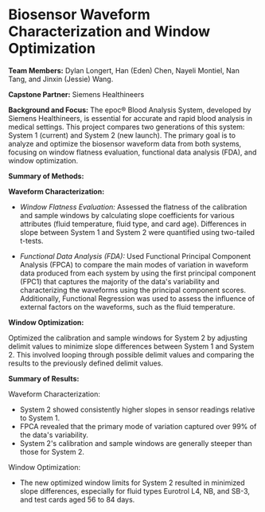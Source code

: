 # Biosensor Waveform Characterization and Window Optimization

**Team Members:** Dylan Longert, Han (Eden) Chen, Nayeli Montiel, Nan Tang, and Jinxin (Jessie) Wang.

**Capstone Partner:** Siemens Healthineers

**Background and Focus:** The epoc® Blood Analysis System, developed by Siemens Healthineers, is essential for accurate and rapid blood analysis in medical settings. This project compares two generations of this system: System 1 (current) and System 2 (new launch). The primary goal is to analyze and optimize the biosensor waveform data from both systems, focusing on window flatness evaluation, functional data analysis (FDA), and window optimization.

**Summary of Methods:**

**Waveform Characterization:**
   
- *Window Flatness Evaluation:* Assessed the flatness of the calibration and sample windows by calculating slope coefficients for various attributes (fluid temperature, fluid type, and card age). Differences in slope between System 1 and System 2 were quantified using two-tailed t-tests.
  
- *Functional Data Analysis (FDA):* Used Functional Principal Component Analysis (FPCA) to compare the main modes of variation in waveform data produced from each system by using the first principal component (FPC1) that captures the majority of the data's variability and characterizing the waveforms using the principal component scores. Additionally, Functional Regression was used to assess the influence of external factors on the waveforms, such as the fluid temperature.

**Window Optimization:**
   
Optimized the calibration and sample windows for System 2 by adjusting delimit values to minimize slope differences between System 1 and System 2. This involved looping through possible delimit values and comparing the results to the previously defined delimit values.

**Summary of Results:**

Waveform Characterization:  
- System 2 showed consistently higher slopes in sensor readings relative to System 1.
- FPCA revealed that the primary mode of variation captured over 99% of the data's variability.
- System 2's calibration and sample windows are generally steeper than those for System 2.
  
Window Optimization:
- The new optimized window limits for System 2 resulted in minimized slope differences, especially for fluid types Eurotrol L4, NB, and SB-3, and test cards aged 56 to 84 days.



